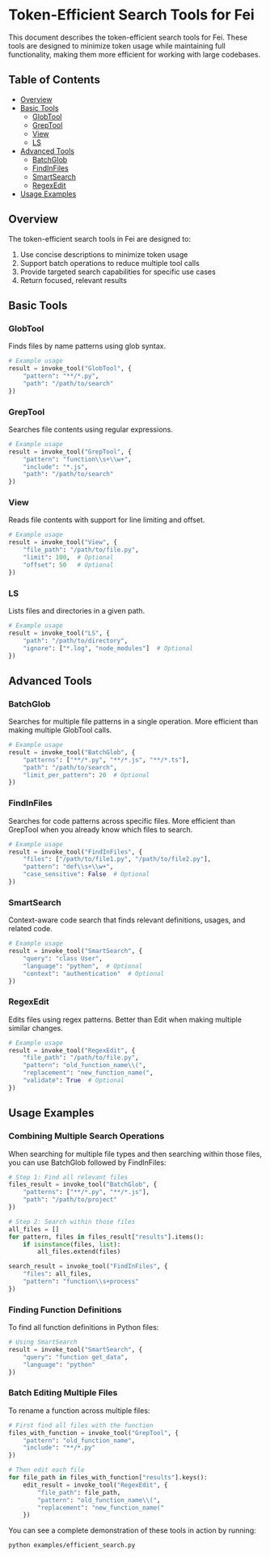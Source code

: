 # Token-Efficient Search Tools for Fei

This document describes the token-efficient search tools for Fei. These tools are designed to minimize token usage while maintaining full functionality, making them more efficient for working with large codebases.

## Table of Contents
- [Overview](#overview)
- [Basic Tools](#basic-tools)
  - [GlobTool](#globtool)
  - [GrepTool](#greptool)
  - [View](#view)
  - [LS](#ls)
- [Advanced Tools](#advanced-tools)
  - [BatchGlob](#batchglob)
  - [FindInFiles](#findinfiles)
  - [SmartSearch](#smartsearch)
  - [RegexEdit](#regexedit)
- [Usage Examples](#usage-examples)

## Overview

The token-efficient search tools in Fei are designed to:

1. Use concise descriptions to minimize token usage
2. Support batch operations to reduce multiple tool calls
3. Provide targeted search capabilities for specific use cases
4. Return focused, relevant results

## Basic Tools

### GlobTool

Finds files by name patterns using glob syntax.

```python
# Example usage
result = invoke_tool("GlobTool", {
    "pattern": "**/*.py",
    "path": "/path/to/search"
})
```

### GrepTool

Searches file contents using regular expressions.

```python
# Example usage
result = invoke_tool("GrepTool", {
    "pattern": "function\\s+\\w+",
    "include": "*.js",
    "path": "/path/to/search"
})
```

### View

Reads file contents with support for line limiting and offset.

```python
# Example usage
result = invoke_tool("View", {
    "file_path": "/path/to/file.py",
    "limit": 100,  # Optional
    "offset": 50   # Optional
})
```

### LS

Lists files and directories in a given path.

```python
# Example usage
result = invoke_tool("LS", {
    "path": "/path/to/directory",
    "ignore": ["*.log", "node_modules"]  # Optional
})
```

## Advanced Tools

### BatchGlob

Searches for multiple file patterns in a single operation. More efficient than making multiple GlobTool calls.

```python
# Example usage
result = invoke_tool("BatchGlob", {
    "patterns": ["**/*.py", "**/*.js", "**/*.ts"],
    "path": "/path/to/search",
    "limit_per_pattern": 20  # Optional
})
```

### FindInFiles

Searches for code patterns across specific files. More efficient than GrepTool when you already know which files to search.

```python
# Example usage
result = invoke_tool("FindInFiles", {
    "files": ["/path/to/file1.py", "/path/to/file2.py"],
    "pattern": "def\\s+\\w+",
    "case_sensitive": False  # Optional
})
```

### SmartSearch

Context-aware code search that finds relevant definitions, usages, and related code.

```python
# Example usage
result = invoke_tool("SmartSearch", {
    "query": "class User",
    "language": "python",  # Optional
    "context": "authentication"  # Optional
})
```

### RegexEdit

Edits files using regex patterns. Better than Edit when making multiple similar changes.

```python
# Example usage
result = invoke_tool("RegexEdit", {
    "file_path": "/path/to/file.py",
    "pattern": "old_function_name\\(",
    "replacement": "new_function_name(",
    "validate": True  # Optional
})
```

## Usage Examples

### Combining Multiple Search Operations

When searching for multiple file types and then searching within those files, you can use BatchGlob followed by FindInFiles:

```python
# Step 1: Find all relevant files
files_result = invoke_tool("BatchGlob", {
    "patterns": ["**/*.py", "**/*.js"],
    "path": "/path/to/project"
})

# Step 2: Search within those files
all_files = []
for pattern, files in files_result["results"].items():
    if isinstance(files, list):
        all_files.extend(files)

search_result = invoke_tool("FindInFiles", {
    "files": all_files,
    "pattern": "function\\s+process"
})
```

### Finding Function Definitions

To find all function definitions in Python files:

```python
# Using SmartSearch
result = invoke_tool("SmartSearch", {
    "query": "function get_data",
    "language": "python"
})
```

### Batch Editing Multiple Files

To rename a function across multiple files:

```python
# First find all files with the function
files_with_function = invoke_tool("GrepTool", {
    "pattern": "old_function_name",
    "include": "**/*.py"
})

# Then edit each file
for file_path in files_with_function["results"].keys():
    edit_result = invoke_tool("RegexEdit", {
        "file_path": file_path,
        "pattern": "old_function_name\\(",
        "replacement": "new_function_name("
    })
```

You can see a complete demonstration of these tools in action by running:

```bash
python examples/efficient_search.py
```